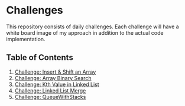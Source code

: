 # Challenges

This repository consists of daily challenges. Each challenge will have 
a white board image of my approach in addition to the actual code implementation.  

## Table of Contents

1.  [Challenge: Insert & Shift an Array](../Challenges/ArrayInsert)
2.  [Challenge: Array Binary Search](../Challenges/BinarySearch)
3.  [Challenge: Kth Value in Linked List](../Challenges/KthFromEnd/ll_kth_from_end)
4.  [Challenge: Linked List Merge](../Challenges/LLMerge/ll_merge)
5.  [Challenge: QueueWithStacks](../Challenges/QueueWithStacks/queue_with_stacks)
